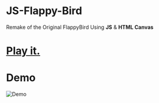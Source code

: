 # JS-Flappy-Bird
Remake of the Original FlappyBird Using **JS** &amp; **HTML Canvas** 
# [Play it.](https://github.com/achinoamktau/JS-Flappy-Bird/changed-bird/index.html)
# Demo
![Demo](https://user-images.githubusercontent.com/44725090/67148880-e7dba280-f2a4-11e9-8dbf-d154842ee0cf.gif)
